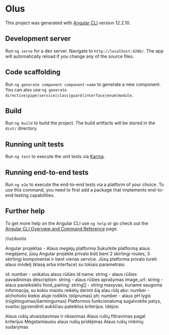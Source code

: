 # Olus

This project was generated with [Angular CLI](https://github.com/angular/angular-cli) version 12.2.10.

## Development server

Run `ng serve` for a dev server. Navigate to `http://localhost:4200/`. The app will automatically reload if you change any of the source files.

## Code scaffolding

Run `ng generate component component-name` to generate a new component. You can also use `ng generate directive|pipe|service|class|guard|interface|enum|module`.

## Build

Run `ng build` to build the project. The build artifacts will be stored in the `dist/` directory.

## Running unit tests

Run `ng test` to execute the unit tests via [Karma](https://karma-runner.github.io).

## Running end-to-end tests

Run `ng e2e` to execute the end-to-end tests via a platform of your choice. To use this command, you need to first add a package that implements end-to-end testing capabilities.

## Further help

To get more help on the Angular CLI use `ng help` or go check out the [Angular CLI Overview and Command Reference](https://angular.io/cli) page.
 

 //uzduotis

 Angular projektas - Alaus megėjų platforma
Sukurkite platformą alaus megėjams, jūsų Angular projekte privalo būti bent 2 skirtingi routes, 3 skirtingi komponentai ir bent vienas service.
Jūsų platforma privalo turėti alaus modelį (klasę arba interface) su tokiais parametrais:

id: number - unikalus alaus rūšies id
name: string - alaus rūšies pavadinimas
description: string - alaus rūšies aprašymas
image_url: string - alaus paveikslėlis
food_pairing: string[] - string masyvas, kuriame saugoma informacija, su kokiu maistu reikėtų derinti šią alau rūšį
abv: number - alchoholio kiekio aluje rodiklis (stiprumas)
ph: number - alaus pH lygis (rūgštingumas/šarmingumas)
Platformos funkcionalumą sugalvokite patys, svarbu įgyvendinti aukščiau pateiktus kriterijus. Idėjos:

Alaus rušių atvaizdavimas ir rikiavimas
Alaus rušių filtravimas pagal kriterijus
Mėgstamiausiu alaus rušių pridėjimas
Alaus rušių rinkinių sudarymas